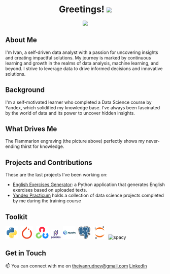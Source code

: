 <div id="header" align="center">
  <h1>
    Greetings!
    <img src='https://media.giphy.com/media/KiIfUCF26Va4TPH5XM/giphy.gif' width=50>
  </h1>
</div>

<div align="center">
  <img src='https://upload.wikimedia.org/wikipedia/commons/8/87/Flammarion.jpg' width=500>
</div>

## About Me
I'm Ivan, a self-driven data analyst with a passion for uncovering insights and creating impactful solutions. My journey is marked by continuous learning and growth in the realms of data analysis, machine learning, and beyond. I strive to leverage data to drive informed decisions and innovative solutions.

## Background
I'm a self-motivated learner who completed a Data Science course by Yandex, which solidified my knowledge base. I've always been fascinated by the world of data and its power to uncover hidden insights.

## What Drives Me
The Flammarion engraving (the picture above) perfectly shows my never-ending thirst for knowledge.

## Projects and Contributions
These are the last projects I've been working on:
- [English Exercises Generator](https://github.com/ivanrdnv/exercise-generator): a Python application that generates English exercises based on uploaded texts.
- [Yandex Practicum](https://github.com/ivanrdnv/yandex-practicum) holds a collection of data science projects completed by me during the training course


## Toolkit
<div>
  <img src="https://github.com/devicons/devicon/blob/1119b9f84c0290e0f0b38982099a2bd027a48bf1/icons/python/python-original.svg" title="python" alt="python" width="40" height="40"/>&nbsp;
  <img src="https://github.com/devicons/devicon/blob/1119b9f84c0290e0f0b38982099a2bd027a48bf1/icons/pytorch/pytorch-original.svg" title="pytorch" alt="pytorch" width="40" height="40"/>&nbsp;
  <img src="https://github.com/devicons/devicon/blob/6910f0503efdd315c8f9b858234310c06e04d9c0/icons/opencv/opencv-original.svg" title="opencv" alt="opencv" width="40" height="40"/>&nbsp;
  <img src="https://github.com/devicons/devicon/blob/master/icons/pandas/pandas-original-wordmark.svg" title="pandas" alt="pandas" width="30" height="30"/>&nbsp;
  <img src="https://github.com/devicons/devicon/blob/1119b9f84c0290e0f0b38982099a2bd027a48bf1/icons/numpy/numpy-original-wordmark.svg" title="numpy" alt="numpy" width="40" height="40"/>&nbsp;
  <img src="https://github.com/devicons/devicon/blob/master/icons/postgresql/postgresql-original.svg" title="postresql" alt="postresql" width="40" height="40"/>&nbsp;
  <img src="https://github.com/devicons/devicon/blob/master/icons/jupyter/jupyter-original.svg" title="jupyter" alt="jupyter" width="40" height="40"/>&nbsp;
   <img src="https://upload.wikimedia.org/wikipedia/commons/8/88/SpaCy_logo.svg" title="spacy" alt="spacy" width="40" height="40"/>&nbsp;
</div>

<!--
## Toolkit 
<div>  
  <img src="https://cdn.jsdelivr.net/gh/devicons/devicon@latest/icons/swift/swift-original.svg" title="swift" alt="python" width="40" height="40"/>&nbsp;
  <img src="https://cdn.jsdelivr.net/gh/devicons/devicon@latest/icons/xcode/xcode-original.svg" title="xcode" alt="xcode" width="40" height="40"/>&nbsp;
  <img src="https://cdn.jsdelivr.net/gh/devicons/devicon@latest/icons/apple/apple-original.svg" title="apple" alt="apple" width="40" height="40"/>&nbsp;
  <img src="https://github.com/devicons/devicon/blob/1119b9f84c0290e0f0b38982099a2bd027a48bf1/icons/python/python-original.svg" title="python" alt="python" width="40" height="40"/>&nbsp;
  <img src="https://cdn.jsdelivr.net/gh/devicons/devicon@latest/icons/tensorflow/tensorflow-original.svg" title="tensorflow" alt="tensorflow" width="40" height="40"/>&nbsp;
  <img src="https://github.com/devicons/devicon/blob/master/icons/postgresql/postgresql-original.svg" title="postresql" alt="postresql" width="40" height="40"/>&nbsp;

                    
</div>
--->

## Get in Touch
📫 You can connect with me on theivanrudnev@gmail.com
[LinkedIn](https://www.linkedin.com/in/ivan-rudnev-460031261/) 

